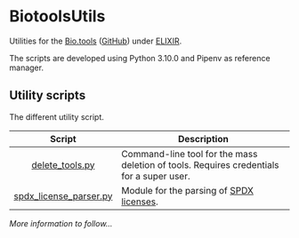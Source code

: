 # BiotoolsUtils
Utilities for the [Bio.tools](https://bio.tools/) ([GitHub](https://github.com/bio-tools)) under [ELIXIR](https://elixir-europe.org/).

The scripts are developed using Python 3.10.0 and Pipenv as reference manager.

## Utility scripts
The different utility script.

|                              Script                              | Description                                                                              |
|:----------------------------------------------------------------:|------------------------------------------------------------------------------------------|
|        [delete_tools.py](other_utilities/delete_tools.py)        | Command-line tool for the mass deletion of tools. Requires credentials for a super user. |
| [spdx_license_parser.py](other_utilities/spdx_license_parser.py) | Module for the parsing of [SPDX licenses](https://github.com/spdx/license-list-data).    |

_More information to follow..._
